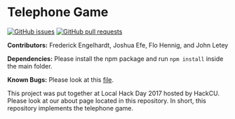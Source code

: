 # Telephone Game

[![GitHub issues](https://img.shields.io/github/issues/FrederickEngelhardt/telephoneGame.svg)](https://github.com/FrederickEngelhardt/telephoneGame/issues)
[![GitHub pull requests](https://img.shields.io/github/issues-pr/FrederickEngelhardt/telephoneGame.svg)](https://github.com/FrederickEngelhardt/telephoneGame/pulls)

**Contributors:** Frederick Engelhardt, Joshua Efe, Flo Hennig, and John Letey

**Dependencies:** Please install the npm package and run `npm install` inside the main folder.

**Known Bugs:** Please look at this [file](https://github.com/FrederickEngelhardt/telephoneGame/blob/master/bugs.md).

This project was put together at Local Hack Day 2017 hosted by HackCU. Please look at our about page located in this repository. In short, this repository implements the telephone game.
